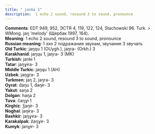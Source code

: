```yaml
---
title: " jankɨ 1"
description:  1 echo 2 sound, resound 3 to sound, pronounce
---
```


<strong>Comments</strong>:  EDT 949, 952, ЭСТЯ 4, 119, 122, 124, Stachowski 96. Turk. > WMong. jaŋ 'melody' (Щербак 1997, 164).<br>
<strong>Meaning</strong>:  1 echo 2 sound, resound 3 to sound, pronounce<br>
<strong>Russian meaning</strong>:  1 эхо 2 подражание звукам, звучание 3 звучать<br>
<strong>Old Turkic</strong>:  jaŋqu 1 (OUygh.), jaŋra- (Orkh.) 3<br>
<strong>Karakhanid</strong>:  jaŋqu 1, jaŋra- 3 (MK)<br>
<strong>Turkish</strong>:  jankɨ 1<br>
<strong>Tatar</strong>:  jaŋɣɨra- 3<br>
<strong>Middle Turkic</strong>:  jaŋqu 1 (AH)<br>
<strong>Uzbek</strong>:  jaŋgra- 3<br>
<strong>Turkmen</strong>:  jaŋ 2, jaŋra- 3<br>
<strong>Oyrat</strong>:  d́aŋu 1, d́aŋɨr- 3<br>
<strong>Yakut</strong>:  saŋa 2<br>
<strong>Dolgan</strong>:  haŋa 2<br>
<strong>Tuva</strong>:  čaŋɣɨ 1<br>
<strong>Kirghiz</strong>:  ǯaŋɨr- 3<br>
<strong>Noghai</strong>:  jaŋɨra- 3<br>
<strong>Bashkir</strong>:  jaŋɣɨra- 3<br>
<strong>Karakalpak</strong>:  žaŋɣɨr- 3<br>
<strong>Kumyk</strong>:  janɣɨr- 3<br>


